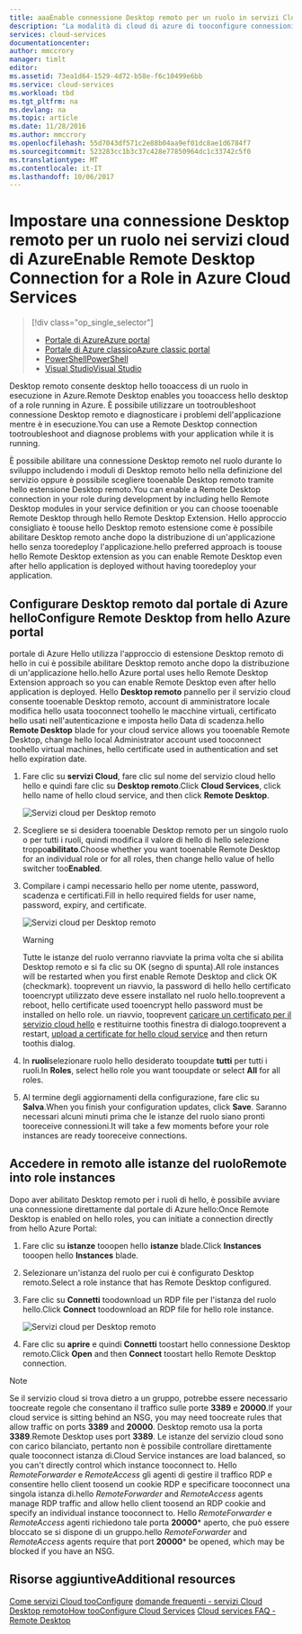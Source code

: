 ```yaml
---
title: aaaEnable connessione Desktop remoto per un ruolo in servizi Cloud di Azure | Documenti Microsoft
description: "La modalità di cloud di azure di tooconfigure connessioni desktop remoto tooallow all'applicazione di servizio"
services: cloud-services
documentationcenter: 
author: mmccrory
manager: timlt
editor: 
ms.assetid: 73ea1d64-1529-4d72-b58e-f6c10499e6bb
ms.service: cloud-services
ms.workload: tbd
ms.tgt_pltfrm: na
ms.devlang: na
ms.topic: article
ms.date: 11/28/2016
ms.author: mmccrory
ms.openlocfilehash: 55d7043df571c2e88b04aa9ef01dc8ae1d6784f7
ms.sourcegitcommit: 523283cc1b3c37c428e77850964dc1c33742c5f0
ms.translationtype: MT
ms.contentlocale: it-IT
ms.lasthandoff: 10/06/2017
---
```

# <a name="enable-remote-desktop-connection-for-a-role-in-azure-cloud-services"></a><span data-ttu-id="5b628-103">Impostare una connessione Desktop remoto per un ruolo nei servizi cloud di Azure</span><span class="sxs-lookup"><span data-stu-id="5b628-103">Enable Remote Desktop Connection for a Role in Azure Cloud Services</span></span>
> [!div class="op_single_selector"]
> * [<span data-ttu-id="5b628-104">Portale di Azure</span><span class="sxs-lookup"><span data-stu-id="5b628-104">Azure portal</span></span>](cloud-services-role-enable-remote-desktop-new-portal.md)
> * [<span data-ttu-id="5b628-105">Portale di Azure classico</span><span class="sxs-lookup"><span data-stu-id="5b628-105">Azure classic portal</span></span>](cloud-services-role-enable-remote-desktop.md)
> * [<span data-ttu-id="5b628-106">PowerShell</span><span class="sxs-lookup"><span data-stu-id="5b628-106">PowerShell</span></span>](cloud-services-role-enable-remote-desktop-powershell.md)
> * [<span data-ttu-id="5b628-107">Visual Studio</span><span class="sxs-lookup"><span data-stu-id="5b628-107">Visual Studio</span></span>](../vs-azure-tools-remote-desktop-roles.md)
>
>

<span data-ttu-id="5b628-108">Desktop remoto consente desktop hello tooaccess di un ruolo in esecuzione in Azure.</span><span class="sxs-lookup"><span data-stu-id="5b628-108">Remote Desktop enables you tooaccess hello desktop of a role running in Azure.</span></span> <span data-ttu-id="5b628-109">È possibile utilizzare un tootroubleshoot connessione Desktop remoto e diagnosticare i problemi dell'applicazione mentre è in esecuzione.</span><span class="sxs-lookup"><span data-stu-id="5b628-109">You can use a Remote Desktop connection tootroubleshoot and diagnose problems with your application while it is running.</span></span>

<span data-ttu-id="5b628-110">È possibile abilitare una connessione Desktop remoto nel ruolo durante lo sviluppo includendo i moduli di Desktop remoto hello nella definizione del servizio oppure è possibile scegliere tooenable Desktop remoto tramite hello estensione Desktop remoto.</span><span class="sxs-lookup"><span data-stu-id="5b628-110">You can enable a Remote Desktop connection in your role during development by including hello Remote Desktop modules in your service definition or you can choose tooenable Remote Desktop through hello Remote Desktop Extension.</span></span> <span data-ttu-id="5b628-111">Hello approccio consigliato è toouse hello Desktop remoto estensione come è possibile abilitare Desktop remoto anche dopo la distribuzione di un'applicazione hello senza tooredeploy l'applicazione.</span><span class="sxs-lookup"><span data-stu-id="5b628-111">hello preferred approach is toouse hello Remote Desktop extension as you can enable Remote Desktop even after hello application is deployed without having tooredeploy your application.</span></span>

## <a name="configure-remote-desktop-from-hello-azure-portal"></a><span data-ttu-id="5b628-112">Configurare Desktop remoto dal portale di Azure hello</span><span class="sxs-lookup"><span data-stu-id="5b628-112">Configure Remote Desktop from hello Azure portal</span></span>
<span data-ttu-id="5b628-113">portale di Azure Hello utilizza l'approccio di estensione Desktop remoto di hello in cui è possibile abilitare Desktop remoto anche dopo la distribuzione di un'applicazione hello.</span><span class="sxs-lookup"><span data-stu-id="5b628-113">hello Azure portal uses hello Remote Desktop Extension approach so you can enable Remote Desktop even after hello application is deployed.</span></span> <span data-ttu-id="5b628-114">Hello **Desktop remoto** pannello per il servizio cloud consente tooenable Desktop remoto, account di amministratore locale modifica hello usata tooconnect toohello le macchine virtuali, certificato hello usati nell'autenticazione e imposta hello Data di scadenza.</span><span class="sxs-lookup"><span data-stu-id="5b628-114">hello **Remote Desktop** blade for your cloud service allows you tooenable Remote Desktop, change hello local Administrator account used tooconnect toohello virtual machines, hello certificate used in authentication and set hello expiration date.</span></span>

1. <span data-ttu-id="5b628-115">Fare clic su **servizi Cloud**, fare clic sul nome del servizio cloud hello hello e quindi fare clic su **Desktop remoto**.</span><span class="sxs-lookup"><span data-stu-id="5b628-115">Click **Cloud Services**, click hello name of hello cloud service, and then click **Remote Desktop**.</span></span>

    ![Servizi cloud per Desktop remoto](./media/cloud-services-role-enable-remote-desktop-new-portal/CloudServices_Remote_Desktop.png)

2. <span data-ttu-id="5b628-117">Scegliere se si desidera tooenable Desktop remoto per un singolo ruolo o per tutti i ruoli, quindi modifica il valore di hello di hello selezione troppo**abilitato**.</span><span class="sxs-lookup"><span data-stu-id="5b628-117">Choose whether you want tooenable Remote Desktop for an individual role or for all roles, then change hello value of hello switcher too**Enabled**.</span></span>

3. <span data-ttu-id="5b628-118">Compilare i campi necessario hello per nome utente, password, scadenza e certificati.</span><span class="sxs-lookup"><span data-stu-id="5b628-118">Fill in hello required fields for user name, password, expiry, and certificate.</span></span>

    ![Servizi cloud per Desktop remoto](./media/cloud-services-role-enable-remote-desktop-new-portal/CloudServices_Remote_Desktop_Details.png)

   > [!WARNING]
   > <span data-ttu-id="5b628-120">Tutte le istanze del ruolo verranno riavviate la prima volta che si abilita Desktop remoto e si fa clic su OK (segno di spunta).</span><span class="sxs-lookup"><span data-stu-id="5b628-120">All role instances will be restarted when you first enable Remote Desktop and click OK (checkmark).</span></span> <span data-ttu-id="5b628-121">tooprevent un riavvio, la password di hello hello certificato tooencrypt utilizzato deve essere installato nel ruolo hello.</span><span class="sxs-lookup"><span data-stu-id="5b628-121">tooprevent a reboot, hello certificate used tooencrypt hello password must be installed on hello role.</span></span> <span data-ttu-id="5b628-122">un riavvio, tooprevent [caricare un certificato per il servizio cloud hello](cloud-services-configure-ssl-certificate.md#step-3-upload-a-certificate) e restituirne toothis finestra di dialogo.</span><span class="sxs-lookup"><span data-stu-id="5b628-122">tooprevent a restart, [upload a certificate for hello cloud service](cloud-services-configure-ssl-certificate.md#step-3-upload-a-certificate) and then return toothis dialog.</span></span>
   >
   >
3. <span data-ttu-id="5b628-123">In **ruoli**selezionare ruolo hello desiderato tooupdate **tutti** per tutti i ruoli.</span><span class="sxs-lookup"><span data-stu-id="5b628-123">In **Roles**, select hello role you want tooupdate or select **All** for all roles.</span></span>

4. <span data-ttu-id="5b628-124">Al termine degli aggiornamenti della configurazione, fare clic su **Salva**.</span><span class="sxs-lookup"><span data-stu-id="5b628-124">When you finish your configuration updates, click **Save**.</span></span> <span data-ttu-id="5b628-125">Saranno necessari alcuni minuti prima che le istanze del ruolo siano pronti tooreceive connessioni.</span><span class="sxs-lookup"><span data-stu-id="5b628-125">It will take a few moments before your role instances are ready tooreceive connections.</span></span>

## <a name="remote-into-role-instances"></a><span data-ttu-id="5b628-126">Accedere in remoto alle istanze del ruolo</span><span class="sxs-lookup"><span data-stu-id="5b628-126">Remote into role instances</span></span>
<span data-ttu-id="5b628-127">Dopo aver abilitato Desktop remoto per i ruoli di hello, è possibile avviare una connessione direttamente dal portale di Azure hello:</span><span class="sxs-lookup"><span data-stu-id="5b628-127">Once Remote Desktop is enabled on hello roles, you can initiate a connection directly from hello Azure Portal:</span></span>

1. <span data-ttu-id="5b628-128">Fare clic su **istanze** tooopen hello **istanze** blade.</span><span class="sxs-lookup"><span data-stu-id="5b628-128">Click **Instances** tooopen hello **Instances** blade.</span></span>
2. <span data-ttu-id="5b628-129">Selezionare un'istanza del ruolo per cui è configurato Desktop remoto.</span><span class="sxs-lookup"><span data-stu-id="5b628-129">Select a role instance that has Remote Desktop configured.</span></span>
3. <span data-ttu-id="5b628-130">Fare clic su **Connetti** toodownload un RDP file per l'istanza del ruolo hello.</span><span class="sxs-lookup"><span data-stu-id="5b628-130">Click **Connect** toodownload an RDP file for hello role instance.</span></span>

    ![Servizi cloud per Desktop remoto](./media/cloud-services-role-enable-remote-desktop-new-portal/CloudServices_Remote_Desktop_Connect.png)

4. <span data-ttu-id="5b628-132">Fare clic su **aprire** e quindi **Connetti** toostart hello connessione Desktop remoto.</span><span class="sxs-lookup"><span data-stu-id="5b628-132">Click **Open** and then **Connect** toostart hello Remote Desktop connection.</span></span>

>[!NOTE]
> <span data-ttu-id="5b628-133">Se il servizio cloud si trova dietro a un gruppo, potrebbe essere necessario toocreate regole che consentano il traffico sulle porte **3389** e **20000**.</span><span class="sxs-lookup"><span data-stu-id="5b628-133">If your cloud service is sitting behind an NSG, you may need toocreate rules that allow traffic on ports **3389** and **20000**.</span></span>  <span data-ttu-id="5b628-134">Desktop remoto usa la porta **3389**.</span><span class="sxs-lookup"><span data-stu-id="5b628-134">Remote Desktop uses port **3389**.</span></span>  <span data-ttu-id="5b628-135">Le istanze del servizio cloud sono con carico bilanciato, pertanto non è possibile controllare direttamente quale tooconnect istanza di.</span><span class="sxs-lookup"><span data-stu-id="5b628-135">Cloud Service instances are load balanced, so you can't directly control which instance tooconnect to.</span></span>  <span data-ttu-id="5b628-136">Hello *RemoteForwarder* e *RemoteAccess* gli agenti di gestire il traffico RDP e consentire hello client toosend un cookie RDP e specificare tooconnect una singola istanza di.</span><span class="sxs-lookup"><span data-stu-id="5b628-136">hello *RemoteForwarder* and *RemoteAccess* agents manage RDP traffic and allow hello client toosend an RDP cookie and specify an individual instance tooconnect to.</span></span>  <span data-ttu-id="5b628-137">Hello *RemoteForwarder* e *RemoteAccess* agenti richiedono tale porta **20000*** aperto, che può essere bloccato se si dispone di un gruppo.</span><span class="sxs-lookup"><span data-stu-id="5b628-137">hello *RemoteForwarder* and *RemoteAccess* agents require that port **20000*** be opened, which may be blocked if you have an NSG.</span></span>

## <a name="additional-resources"></a><span data-ttu-id="5b628-138">Risorse aggiuntive</span><span class="sxs-lookup"><span data-stu-id="5b628-138">Additional resources</span></span>

<span data-ttu-id="5b628-139">[Come servizi Cloud tooConfigure](cloud-services-how-to-configure.md)
[domande frequenti - servizi Cloud Desktop remoto](cloud-services-faq.md)</span><span class="sxs-lookup"><span data-stu-id="5b628-139">[How tooConfigure Cloud Services](cloud-services-how-to-configure.md)
[Cloud services FAQ - Remote Desktop](cloud-services-faq.md)</span></span>
